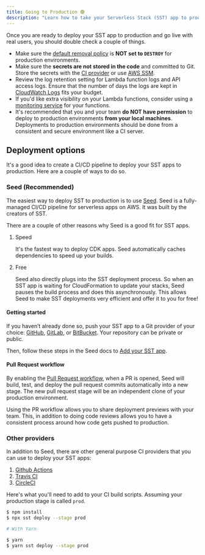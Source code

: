 ```yaml
---
title: Going to Production 🟢
description: "Learn how to take your Serverless Stack (SST) app to production."
---
```


Once you are ready to deploy your SST app to production and go live with real users, you should double check a couple of things.

- Make sure the [default removal policy](../constructs/App.md#setting-a-default-removal-policy) is **NOT set to `DESTROY`** for production environments.
- Make sure the **secrets are not stored in the code** and committed to Git. Store the secrets with the [CI provider](../environment-variables.md#environment-variables-in-seed) or use [AWS SSM](../environment-variables.md#working-with-secrets).
- Review the log retention setting for Lambda function logs and API access logs. Ensure that the number of days the logs are kept in [CloudWatch Logs](https://docs.aws.amazon.com/AmazonCloudWatch/latest/logs/WhatIsCloudWatchLogs.html) fits your budget.
- If you'd like extra visibility on your Lambda functions, consider using a [monitoring service](../monitoring-your-app-in-prod.md) for your functions.
- It's recommended that you and your team **do NOT have permission** to deploy to production environments **from your local machines**. Deployments to production environments should be done from a consistent and secure environment like a CI server.

## Deployment options

It's a good idea to create a CI/CD pipeline to deploy your SST apps to production. Here are a couple of ways to do so. 

### Seed (Recommended)

The easiest way to deploy SST to production is to use [Seed](https://seed.run). Seed is a fully-managed CI/CD pipeline for serverless apps on AWS. It was built by the creators of SST.

There are a couple of other reasons why Seed is a good fit for SST apps.

1. Speed

   It's the fastest way to deploy CDK apps. Seed automatically caches dependencies to speed up your builds.

2. Free

   Seed also directly plugs into the SST deployment process. So when an SST app is waiting for CloudFormation to update your stacks, Seed pauses the build process and does this asynchronously. This allows Seed to make SST deployments very efficient and offer it to you for free!

#### Getting started

If you haven’t already done so, push your SST app to a Git provider of your choice: [GitHub](https://github.com/), [GitLab](https://about.gitlab.com/), or [BitBucket](https://bitbucket.org/). Your repository can be private or public.

Then, follow these steps in the Seed docs to [Add your SST app](https://seed.run/docs/adding-a-cdk-app#advantages-of-cdk-and-sst-on-seed).

#### Pull Request workflow

By enabling the [Pull Request workflow](https://seed.run/docs/working-with-pull-requests), when a PR is opened, Seed will build, test, and deploy the pull request commits automatically into a new stage. The new pull request stage will be an independent clone of your production environment.

Using the PR workflow allows you to share deployment previews with your team. This, in addition to doing code reviews allows you to have a consistent process around how code gets pushed to production.

### Other providers

In addition to Seed, there are other general purpose CI providers that you can use to deploy your SST apps:

1. [Github Actions](https://github.com/features/actions)
2. [Travis CI](https://www.travis-ci.com)
3. [CircleCI](https://circleci.com)

Here's what you'll need to add to your CI build scripts. Assuming your production stage is called `prod`.

```bash
$ npm install
$ npx sst deploy --stage prod

# With Yarn

$ yarn
$ yarn sst deploy --stage prod
```
